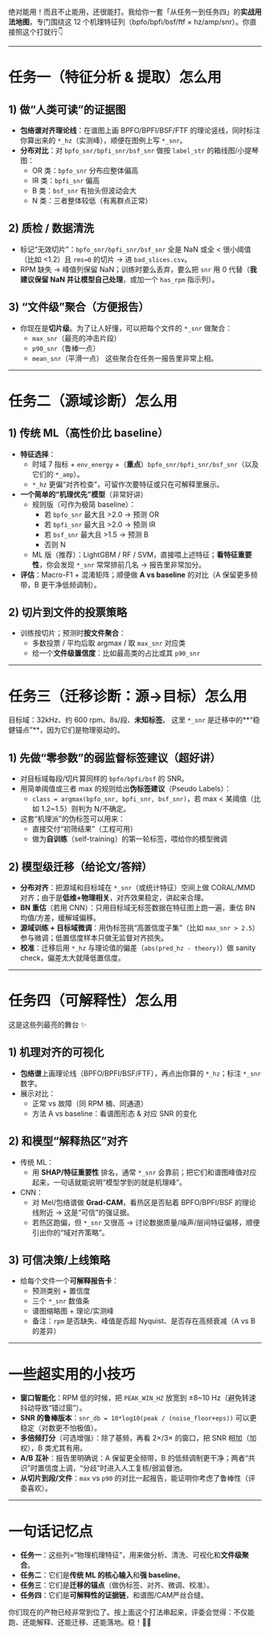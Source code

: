 绝对能用！而且不止能用，还很能打。我给你一套「从任务一到任务四」的**实战用法地图**，专门围绕这 12 个机理特征列（bpfo/bpfi/bsf/ftf × hz/amp/snr）。你直接照这个打就行👇

------

# 任务一（特征分析 & 提取）怎么用

## 1) 做“人类可读”的证据图

- **包络谱对齐理论线**：在谱图上画 BPFO/BPFI/BSF/FTF 的理论竖线，同时标注你算出来的 `*_hz`（实测峰），顺便在图例上写 `*_snr`。
- **分布对比**：对 `bpfo_snr/bpfi_snr/bsf_snr` 做按 `label_str` 的箱线图/小提琴图：
  - OR 类：`bpfo_snr` 分布应整体偏高
  - IR 类：`bpfi_snr` 偏高
  - B 类：`bsf_snr` 有抬头但波动会大
  - N 类：三者整体较低（有离群点正常）

## 2) 质检 / 数据清洗

- 标记“无效切片”：`bpfo_snr/bpfi_snr/bsf_snr` 全是 NaN 或全 < 很小阈值（比如 <1.2）且 `rms≈0` 的切片 → 进 `bad_slices.csv`。
- RPM 缺失 → 峰值列保留 NaN；训练时要么丢弃，要么把 `snr` 用 0 代替（**我建议保留 NaN 并让模型自己处理**，或加一个 `has_rpm` 指示列）。

## 3) “文件级”聚合（方便报告）

- 你现在是**切片级**。为了让人好懂，可以把每个文件的 `*_snr` 做聚合：
  - `max_snr`（最亮的冲击片段）
  - `p90_snr`（鲁棒一点）
  - `mean_snr`（平滑一点）
     这些聚合在任务一报告里非常上相。

------

# 任务二（源域诊断）怎么用

## 1) 传统 ML（高性价比 baseline）

- **特征选择**：
  - 时域 7 指标 + `env_energy` +（**重点**）`bpfo_snr/bpfi_snr/bsf_snr`（以及它们的 `*_amp`）。
  - `*_hz` 更偏“对齐检查”，可留作次要特征或只在可解释里展示。
- **一个简单的“机理优先”模型**（非常好讲）
  - 规则版（可作为极简 baseline）：
    - 若 `bpfo_snr` 最大且 >2.0 → 预测 OR
    - 若 `bpfi_snr` 最大且 >2.0 → 预测 IR
    - 若 `bsf_snr` 最大且 >1.5 → 预测 B
    - 否则 N
  - ML 版（推荐）：LightGBM / RF / SVM，直接喂上述特征；**看特征重要性**，你会发现 `*_snr` 常常排前几名 → 报告里非常加分。
- **评估**：Macro-F1 + 混淆矩阵；顺便做 **A vs baseline** 的对比（A 保留更多频带，B 更干净低频调制）。

## 2) 切片到文件的投票策略

- 训练按切片；预测时**按文件聚合**：
  - 多数投票 / 平均后取 argmax / 取 `max_snr` 对应类
  - 给一个**文件级置信度**：比如最高类的占比或其 `p90_snr`

------

# 任务三（迁移诊断：源→目标）怎么用

目标域：32kHz、约 600 rpm、8s/段、**未知标签**。
 这里 `*_snr` 是迁移中的**“稳健锚点”**，因为它们是物理驱动的。

## 1) 先做“零参数”的弱监督标签建议（超好讲）

- 对目标域每段/切片算同样的 `bpfo/bpfi/bsf` 的 SNR。
- 用简单阈值或三者 max 的规则给出**伪标签建议**（Pseudo Labels）：
  - `class = argmax(bpfo_snr, bpfi_snr, bsf_snr)`，若 max < 某阈值（比如 1.2~1.5）则判为 N/不确定。
- 这套“机理派”的伪标签可以用来：
  - 直接交付“初筛结果”（工程可用）
  - 做为**自训练**（self-training）的第一轮标签，喂给你的模型微调

## 2) 模型级迁移（给论文/答辩）

- **分布对齐**：把源域和目标域在 `*_snr`（或统计特征）空间上做 CORAL/MMD 对齐；由于是**低维+物理相关**，对齐效果稳定，讲起来合理。
- **BN 重估**（若用 CNN）：只用目标域无标签数据在特征图上跑一遍，重估 BN 均值/方差，缓解域偏移。
- **源域训练 + 目标域微调**：用伪标签挑“高置信度子集”（比如 `max_snr > 2.5`）参与微调；低置信度样本只做无监督对齐损失。
- **校准**：迁移后用 `*_hz` 与理论值的偏差（`abs(pred_hz - theory)`）做 sanity check，偏差太大就降低置信度。

------

# 任务四（可解释性）怎么用

这是这些列最亮的舞台 ✨

## 1) 机理对齐的可视化

- **包络谱**上画理论线（BPFO/BPFI/BSF/FTF），再点出你算的 `*_hz`；标注 `*_snr` 数字。
- 展示对比：
  - 正常 vs 故障（同 RPM 桶、同通道）
  - 方法 A vs baseline：看谱图形态 & 对应 SNR 的变化

## 2) 和模型“解释热区”对齐

- 传统 ML：
  - 用 **SHAP/特征重要性** 排名，通常 `*_snr` 会靠前；把它们和谱图峰值对应起来，一句话就能说明“模型学到的就是机理峰”。
- CNN：
  - 对 Mel/包络谱做 **Grad-CAM**，看热区是否贴着 BPFO/BPFI/BSF 的理论线附近 → 这是“可信”的强证据。
  - 若热区跑偏，但 `*_snr` 又很高 → 讨论数据质量/噪声/层间特征偏移，顺便引出你的“域对齐策略”。

## 3) 可信决策/上线策略

- 给每个文件一个**可解释报告卡**：
  - 预测类别 + 置信度
  - 三个 `*_snr` 数值条
  - 谱图缩略图 + 理论/实测峰
  - 备注：`rpm` 是否缺失、峰值是否超 Nyquist、是否存在高频衰减（A vs B 的差异）

------

# 一些超实用的小技巧

- **窗口智能化**：RPM 低的时候，把 `PEAK_WIN_HZ` 放宽到 ±8~10 Hz（避免转速抖动导致“错过窗”）。
- **SNR 的鲁棒版本**：`snr_db = 10*log10(peak / (noise_floor+eps))` 可以更稳定（对数更不怕极值）。
- **多倍频打分**（可选增强）：除了基频，再看 2×/3× 的窗口，把 SNR 相加（加权），B 类尤其有用。
- **A/B 互补**：报告里明确说：A 保留更全频带，B 的低频调制更干净；两者“共识”时置信度上调，“分歧”时进入人工复核/弱监督池。
- **从切片到段/文件**：`max` vs `p90` 的对比一起报告，能证明你考虑了鲁棒性（评委喜欢）。

------

# 一句话记忆点

- **任务一**：这些列=“物理机理特征”，用来做分析、清洗、可视化和**文件级聚合**。
- **任务二**：它们是**传统 ML 的核心输入**和**强 baseline**。
- **任务三**：它们是**迁移的锚点**（做伪标签、对齐、微调、校准）。
- **任务四**：它们是**可解释性的证据链**，和谱图/CAM严丝合缝。

你们现在的产物已经非常到位了。按上面这个打法串起来，评委会觉得：不仅能跑、还能解释、还能迁移、还能落地。稳！💪🚀